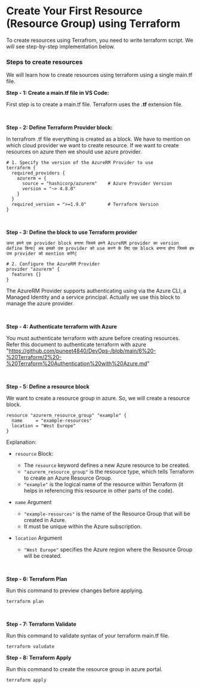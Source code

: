 # Create Your First Resource (Resource Group) using Terraform

To create resources using Terrafrom, you need to write terraform script. We will see step-by-step implementation below.

### Steps to create resources

We will learn how to create resources using terraform using a single main.tf file.

**Step - 1: Create a main.tf file in VS Code:**

First step is to create a main.tf file. Terraform uses the **.tf** extension file.

<br>

**Step - 2: Define Terraform Provider block:**

In terrafrom .tf file everything is created as a block. We have to mention on which cloud provider we want to create resource. If we want to create resources on azure then we should use azure provider.

```
# 1. Specify the version of the AzureRM Provider to use
terraform {
  required_providers {
    azurerm = {
      source = "hashicorp/azurerm"    # Azure Provider Version
      version = "~> 4.8.0"
    }
  }
  required_version = ">=1.9.0"        # Terraform Version
}
```

<br>

**Step - 3: Define the block to use Terraform provider**

```ऊपर हमने एक provider block बनाया जिसमे हमने AzureRM provider का version define किया| अब हमको उस provider को use करने के लिए एक block बनाना होगा जिसमे हम उस provider को mention करेंगे|```

```
# 2. Configure the AzureRM Provider
provider "azurerm" {
  features {}
}
```

The AzureRM Provider supports authenticating using via the Azure CLI, a Managed Identity and a service principal. Actually we use this block to manage the azure provider.

<br>

**Step - 4: Authenticate terraform with Azure**

You must authenticate terraform with azure before creating resources. Refer this document to authenticate terraform with azure "https://github.com/puneet4840/DevOps-/blob/main/6%20-%20Terraform/2%20-%20Terraform%20Authentication%20with%20Azure.md"

<br>

**Step - 5: Define a resource block**

We want to create a resource group in azure. So, we will create a resource block.

```
resource "azurerm_resource_group" "example" {
  name     = "example-resources"
  location = "West Europe"
}
```

Explanation:

- ```resource``` Block:
  - The ```resource``` keyword defines a new Azure resource to be created.
  - ```"azurerm_resource_group"``` is the resource type, which tells Terraform to create an Azure Resource Group.
  - ```"example"``` is the logical name of the resource within Terraform (it helps in referencing this resource in other parts of the code).
 
- ```name``` Argument
  - ```"example-resources"``` is the name of the Resource Group that will be created in Azure.
  - It must be unique within the Azure subscription.
 
- ```location``` Argument
  - ```"West Europe"``` specifies the Azure region where the Resource Group will be created.

<br>

**Step - 6: Terraform Plan**

Run this command to preview changes before applying.

```
terraform plan
```

<br>

**Step - 7: Terraform Validate**

Run this command to validate syntax of your terraform main.tf file.

```
terraform valudate
```

**Step - 8: Terraform Apply**

Run this command to create the resource group in azure portal.

```
terraform apply
```
